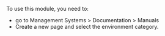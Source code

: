 To use this module, you need to:

- go to Management Systems \> Documentation \> Manuals
- Create a new page and select the environment category.
